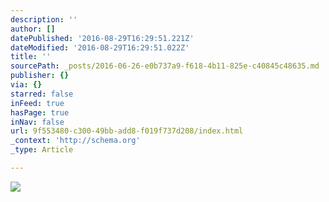 ```yaml
---
description: ''
author: []
datePublished: '2016-08-29T16:29:51.221Z'
dateModified: '2016-08-29T16:29:51.022Z'
title: ''
sourcePath: _posts/2016-06-26-e0b737a9-f618-4b11-825e-c40845c48635.md
publisher: {}
via: {}
starred: false
inFeed: true
hasPage: true
inNav: false
url: 9f553480-c300-49bb-add8-f019f737d208/index.html
_context: 'http://schema.org'
_type: Article

---
```

![](https://the-grid-user-content.s3-us-west-2.amazonaws.com/31dc7af2-31f6-4203-9dde-82115aecd5de.jpg)